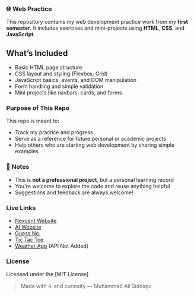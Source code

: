 ### 🌐 Web Practice

This repository contains my web development practice work from my **first semester**. It includes exercises and mini-projects using **HTML**, **CSS**, and **JavaScript**.

## What’s Included

- Basic HTML page structure  
- CSS layout and styling (Flexbox, Grid)  
- JavaScript basics, events, and DOM manipulation  
- Form handling and simple validation    
- Mini projects like navbars, cards, and forms

###  Purpose of This Repo

This repo is meant to:

- Track my practice and progress
- Serve as a reference for future personal or academic projects
- Help others who are starting web development by sharing simple examples

###  📌 Notes

- This is **not a professional project**, but a personal learning record
- You're welcome to explore the code and reuse anything helpful
- Suggestions and feedback are always welcome!

###  Live Links
- [Nexcent Website](https://alibro005.github.io/Web-Practice/Project/)
- [AI Website](https://alibro005.github.io/Web-Practice/AI-website/)
- [Guess No.](https://alibro005.github.io/Web-Practice/guess_no/)
- [Tic Tac Toe](https://alibro005.github.io/Web-Practice/project_6/)
- [Weather App](https://alibro005.github.io/Web-Practice/project_8/) (API Not Added)
  
###  License
  
Licensed under the [MIT License]
  
> Made with ☕ and curiosity — Muhammad Ali Siddiqui
